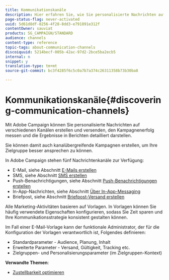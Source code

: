 ```yaml
---
title: Kommunikationskanäle
description: Hier erfahren Sie, wie Sie personalisierte Nachrichten auf unterschiedlichen Kanälen senden und kanalübergreifende Kampagnen erstellen können, um Empfänger gezielter anzusprechen.
page-status-flag: never-activated
uuid: 5d61d8df-8256-4f28-8dd3-e791891e312f
contentOwner: sauviat
products: SG_CAMPAIGN/STANDARD
audience: channels
content-type: reference
topic-tags: about-communication-channels
discoiquuid: 5214becf-005b-42ac-97d2-2bce5ba2ecb5
internal: n
snippet: y
translation-type: tm+mt
source-git-commit: bc3f4285f6c5c0a7b7a374c26311358b73b30ba8

---
```



# Kommunikationskanäle{#discovering-communication-channels}

Mit Adobe Campaign können Sie personalisierte Nachrichten auf verschiedenen Kanälen erstellen und versenden, den Kampagnenerfolg messen und die Ergebnisse in Berichten detailliert darstellen.

Sie können damit auch kanalübergreifende Kampagnen erstellen, um Ihre Zielgruppe besser ansprechen zu können.

In Adobe Campaign stehen fünf Nachrichtenkanäle zur Verfügung:

* E-Mail, siehe Abschnitt [E-Mails erstellen](../../channels/using/about-emails.md)
* SMS, siehe Abschnitt [SMS erstellen](../../channels/using/about-sms-messages.md)
* Push-Benachrichtigungen, siehe Abschnitt [Push-Benachrichtigungen erstellen](../../channels/using/about-push-notifications.md)
* In-App-Nachrichten, siehe Abschnitt [Über In-App-Messaging](../../channels/using/about-in-app-messaging.md)
* Briefpost, siehe Abschnitt [Briefpost-Versand erstellen](../../channels/using/about-direct-mail.md)

Alle Marketing-Aktivitäten basieren auf Vorlagen. In Vorlagen können Sie häufig verwendete Eigenschaften konfigurieren, sodass Sie Zeit sparen und Ihre Kommunikationsstrategie konsistent gestalten können.

Im Fall einer E-Mail-Vorlage kann der funktionale Administrator, der für die Konfiguration der Vorlagen verantwortlich ist, Folgendes definieren:

* Standardparameter - Audience, Planung, Inhalt
* Erweiterte Parameter - Versand, Gültigkeit, Tracking etc.
* Zielgruppen- und Personalisierungsparameter (im Zielgruppen-Kontext)

**Verwandte Themen**:

* [Zustellbarkeit optimieren](../../sending/using/about-deliverability.md)
